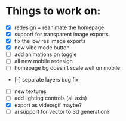 # Things to work on:

- [x] redesign + reanimate the homepage
- [x] support for transparent image exports
- [x] fix the low res image exports
- [x] new vibe mode button
- [ ] add animations on toggle
- [ ] all new mobile redesign
- [ ] homepage bg doesn't scale well on mobile
- [-] separate layers bug fix
- [ ] new textures
- [ ] add lighting controls (all axis)
- [x] export as video/gif maybe?
- [ ] ai support for vector to 3d generation?
